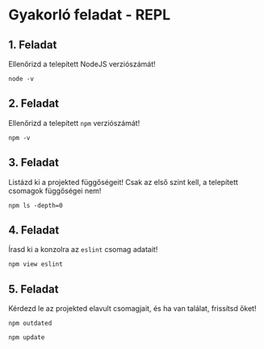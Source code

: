 # Gyakorló feladat - REPL

## 1. Feladat
Ellenőrizd a telepített NodeJS verziószámát!

`node -v`

## 2. Feladat
Ellenőrizd a telepített `npm` verziószámát!

`npm -v`

## 3. Feladat
Listázd ki a projekted függőségeit! Csak az első szint kell, a telepített csomagok függőségei nem!

`npm ls -depth=0`

## 4. Feladat
Írasd ki a konzolra az `eslint` csomag adatait!

`npm view eslint`

## 5. Feladat
Kérdezd le az projekted elavult csomagjait, és ha van találat, frissítsd őket!

`npm outdated`

`npm update`
